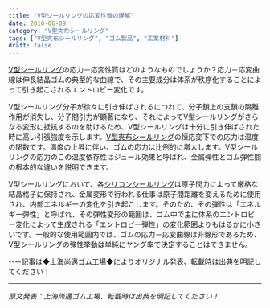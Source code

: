 ```yaml
---
title: "V型シールリングの応変性質の理解"
date: 2010-06-09
category: "V型夾布シールリング"
tags: ["V型夾布シールリング", "ゴム製品", "工業材料"]
draft: false
---
```


[V型シールリング](http://www.smpolymer.com/)の応力－応変性質はどのようなものでしょうか？応力－応変曲線は伸長結晶ゴムの典型的な曲線で、その主要成分は体系が秩序化することによって引き起こされるエントロピー変化です。

V型シールリング分子が徐々に引き伸ばされるにつれて、分子鎖上の支鎖の隔離作用が消失し、分子間引力が顕著になり、それによってV型シールリングがさらなる変形に抵抗するのを助けるため、V型シールリングは十分に引き伸ばされた時に高い引張強度を示します。[V型夾布シールリング](http://www.smpolymer.com/vxingjiabumifengquan/)の恒応変下での応力は温度の関数です。温度の上昇に伴い、ゴムの応力は比例的に増大します。V型シールリングの応力のこの温度依存性はジュール効果と呼ばれ、金属弾性とゴム弾性間の根本的な違いを説明できます。

V型シールリングにおいて、各[シリコンシールリング](http://www.smpolymer.com/)は原子間力によって厳格な結晶格子に保持され、金属変形で行われる仕事は原子間距離を変えるために使用され、内部エネルギーの変化を引き起こします。そのため、その弾性は「エネルギー弾性」と呼ばれ、その弾性変形の範囲は、ゴム中で主に体系のエントロピー変化によって生成される「エントロピー弾性」の変化範囲よりもはるかに小さいです。一般的な使用範囲内では、ゴムの応力－応変曲線は非線形であるため、V型シールリングの弾性挙動は単純にヤング率で決定することはできません。

----記事は◆上海尚邁[ゴム工場](http://www.smpolymer.com/)◆によりオリジナル発表、転載時は出典を明記してください！

---

*原文発表：上海尚邁ゴム工場、転載時は出典を明記してください！*